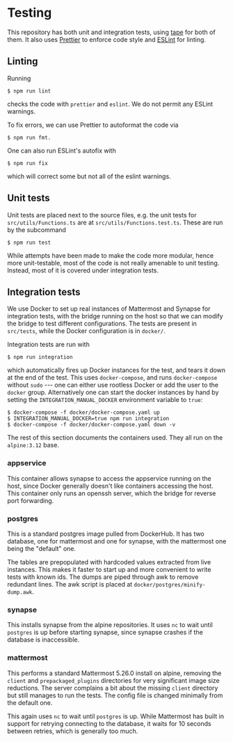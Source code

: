 # Testing

This repository has both unit and integration tests, using [tape](https://github.com/substack/tape) for both of them. It also uses [Prettier](https://prettier.io) to enforce code style and [ESLint](https://eslint.org) for linting.

## Linting

Running

```
$ npm run lint
```

checks the code with `prettier` and `eslint`. We do not permit any ESLint warnings.

To fix errors, we can use Prettier to autoformat the code via

```
$ npm run fmt.
```

One can also run ESLint's autofix with

```
$ npm run fix
```

which will correct some but not all of the eslint warnings.

## Unit tests

Unit tests are placed next to the source files, e.g. the unit tests for `src/utils/Functions.ts` are at `src/utils/Functions.test.ts`. These are run by the subcommand

```
$ npm run test
```

While attempts have been made to make the code more modular, hence more unit-testable, most of the code is not really amenable to unit testing. Instead, most of it is covered under integration tests.

## Integration tests

We use Docker to set up real instances of Mattermost and Synapse for integration tests, with the bridge running on the host so that we can modify the bridge to test different configurations. The tests are present in `src/tests`, while the Docker configuration is in `docker/`.

Integration tests are run with

```
$ npm run integration
```

which automatically fires up Docker instances for the test, and tears it down at the end of the test. This uses `docker-compose`, and runs `docker-compose` without `sudo` --- one can either use rootless Docker or add the user to the `docker` group. Alternatively one can start the docker instances by hand by setting the `INTEGRATION_MANUAL_DOCKER` environment variable to `true`:

```
$ docker-compose -f docker/docker-compose.yaml up
$ INTEGRATION_MANUAL_DOCKER=true npm run integration
$ docker-compose -f docker/docker-compose.yaml down -v
```

The rest of this section documents the containers used. They all run on the `alpine:3.12` base.

### appservice

This container allows synapse to access the appservice running on the host, since Docker generally doesn't like containers accessing the host. This container only runs an openssh server, which the bridge for reverse port forwarding.

### postgres

This is a standard postgres image pulled from DockerHub. It has two database, one for mattermost and one for synapse, with the mattermost one being the "default" one.

The tables are prepopulated with hardcoded values extracted from live instances. This makes it faster to start up and more convenient to write tests with known ids. The dumps are piped through awk to remove redundant lines. The awk script is placed at `docker/postgres/minify-dump.awk`.

### synapse

This installs synapse from the alpine repositories. It uses `nc` to wait until `postgres` is up before starting synapse, since synapse crashes if the database is inaccessible.

### mattermost

This performs a standard Mattermost 5.26.0 install on alpine, removing the `client` and `prepackaged_plugins` directories for very significant image size reductions. The server complains a bit about the missing `client` directory but still manages to run the tests. The config file is changed minimally from the default one.

This again uses `nc` to wait until `postgres` is up. While Mattermost has built in support for retrying connecting to the database, it waits for 10 seconds between retries, which is generally too much.
